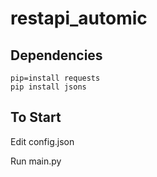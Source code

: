 # restapi_automic

## Dependencies

```shell
pip=install requests
pip install jsons
```  
## To Start
Edit config.json

Run main.py